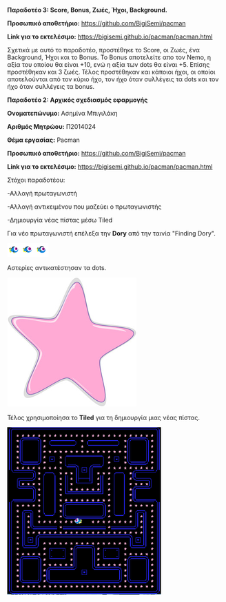 **Παραδοτέο 3: Score, Bonus, Ζωές, Ήχοι, Background.**

**Προσωπικό αποθετήριο:** https://github.com/BigiSemi/pacman

**Link για το εκτελέσιμο:** https://bigisemi.github.io/pacman/pacman.html

Σχετικά με αυτό το παραδοτέο, προστέθηκε το Score, οι Ζωές, ένα Background, Ήχοι και το Bonus. 
Το Bonus αποτελείτε απο τον Nemo, η αξία του οποίου θα είναι +10, ενώ η αξία των dots θα είναι +5. 
Επίσης προστέθηκαν και 3 ζωές. 
Τέλος προστέθηκαν και κάποιοι ήχοι, οι οποίοι αποτελούνται από τον κύριο ήχο, τον ήχο όταν συλλέγεις τα dots και τον ήχο όταν συλλέγεις τα bonus. 




**Παραδοτέο 2: Αρχικός σχεδιασμός εφαρμογής**

**Ονοματεπώνυμο:** Ασημίνα Μπιγιλάκη

**Αριθμός Μητρώου:** Π2014024

**Θέμα εργασίας:** Pacman

**Προσωπικό αποθετήριο:** https://github.com/BigiSemi/pacman

**Link για το εκτελέσιμο:** https://bigisemi.github.io/pacman/pacman.html

Στόχοι παραδοτέου:

-Αλλαγή πρωταγωνιστή

-Αλλαγή αντικειμένου που μαζεύει ο πρωταγωνιστής

-Δημιουργία νέας πίστας μέσω Tiled

Για νέο πρωταγωνιστή επέλεξα την **Dory** από την ταινία "Finding Dory".

![ScreenShot](dory.png)

Αστερίες αντικατέστησαν τα dots.

![ScreenShot](star.png)

Τέλος χρησιμοποίησα το **Tiled** για τη δημιουργία μιας νέας πίστας.

![ScreenShot](map.png)


